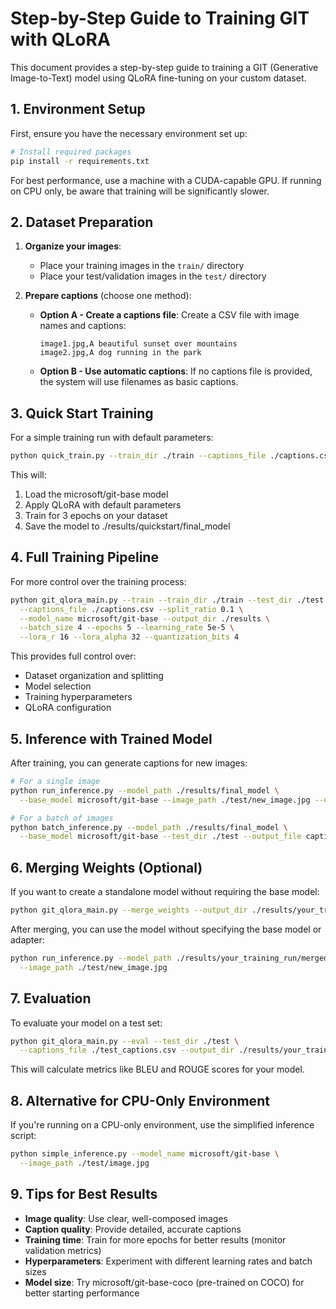 # Step-by-Step Guide to Training GIT with QLoRA

This document provides a step-by-step guide to training a GIT (Generative Image-to-Text) model using QLoRA fine-tuning on your custom dataset.

## 1. Environment Setup

First, ensure you have the necessary environment set up:

```bash
# Install required packages
pip install -r requirements.txt
```

For best performance, use a machine with a CUDA-capable GPU. If running on CPU only, be aware that training will be significantly slower.

## 2. Dataset Preparation

1. **Organize your images**:
   - Place your training images in the `train/` directory
   - Place your test/validation images in the `test/` directory

2. **Prepare captions** (choose one method):
   - **Option A - Create a captions file**: Create a CSV file with image names and captions:
     ```
     image1.jpg,A beautiful sunset over mountains
     image2.jpg,A dog running in the park
     ```
   - **Option B - Use automatic captions**: If no captions file is provided, the system will use filenames as basic captions.

## 3. Quick Start Training

For a simple training run with default parameters:

```bash
python quick_train.py --train_dir ./train --captions_file ./captions.csv --epochs 3
```

This will:
1. Load the microsoft/git-base model
2. Apply QLoRA with default parameters
3. Train for 3 epochs on your dataset
4. Save the model to ./results/quickstart/final_model

## 4. Full Training Pipeline

For more control over the training process:

```bash
python git_qlora_main.py --train --train_dir ./train --test_dir ./test \
  --captions_file ./captions.csv --split_ratio 0.1 \
  --model_name microsoft/git-base --output_dir ./results \
  --batch_size 4 --epochs 5 --learning_rate 5e-5 \
  --lora_r 16 --lora_alpha 32 --quantization_bits 4
```

This provides full control over:
- Dataset organization and splitting
- Model selection
- Training hyperparameters
- QLoRA configuration

## 5. Inference with Trained Model

After training, you can generate captions for new images:

```bash
# For a single image
python run_inference.py --model_path ./results/final_model \
  --base_model microsoft/git-base --image_path ./test/new_image.jpg --use_adapter

# For a batch of images
python batch_inference.py --model_path ./results/final_model \
  --base_model microsoft/git-base --test_dir ./test --output_file captions.json --use_adapter
```

## 6. Merging Weights (Optional)

If you want to create a standalone model without requiring the base model:

```bash
python git_qlora_main.py --merge_weights --output_dir ./results/your_training_run
```

After merging, you can use the model without specifying the base model or adapter:

```bash
python run_inference.py --model_path ./results/your_training_run/merged_model \
  --image_path ./test/new_image.jpg
```

## 7. Evaluation

To evaluate your model on a test set:

```bash
python git_qlora_main.py --eval --test_dir ./test \
  --captions_file ./test_captions.csv --output_dir ./results/your_training_run
```

This will calculate metrics like BLEU and ROUGE scores for your model.

## 8. Alternative for CPU-Only Environment

If you're running on a CPU-only environment, use the simplified inference script:

```bash
python simple_inference.py --model_name microsoft/git-base \
  --image_path ./test/image.jpg
```

## 9. Tips for Best Results

- **Image quality**: Use clear, well-composed images
- **Caption quality**: Provide detailed, accurate captions
- **Training time**: Train for more epochs for better results (monitor validation metrics)
- **Hyperparameters**: Experiment with different learning rates and batch sizes
- **Model size**: Try microsoft/git-base-coco (pre-trained on COCO) for better starting performance
